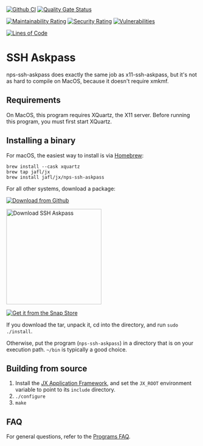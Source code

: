 [![Github CI](https://github.com/jafl/ssh-askpass/actions/workflows/ci.yml/badge.svg)](https://github.com/jafl/ssh-askpass/actions/workflows/ci.yml)
[![Quality Gate Status](https://sonarcloud.io/api/project_badges/measure?branch=main&project=jafl_ssh-askpass&metric=alert_status)](https://sonarcloud.io/dashboard?id=jafl_ssh-askpass&branch=main)

[![Maintainability Rating](https://sonarcloud.io/api/project_badges/measure?branch=main&project=jafl_ssh-askpass&metric=sqale_rating)](https://sonarcloud.io/dashboard?id=jafl_ssh-askpass&branch=main)
[![Security Rating](https://sonarcloud.io/api/project_badges/measure?branch=main&project=jafl_ssh-askpass&metric=security_rating)](https://sonarcloud.io/dashboard?id=jafl_ssh-askpass&branch=main)
[![Vulnerabilities](https://sonarcloud.io/api/project_badges/measure?branch=main&project=jafl_ssh-askpass&metric=vulnerabilities)](https://sonarcloud.io/dashboard?id=jafl_ssh-askpass&branch=main)

[![Lines of Code](https://sonarcloud.io/api/project_badges/measure?branch=main&project=jafl_ssh-askpass&metric=ncloc)](https://sonarcloud.io/dashboard?id=jafl_ssh-askpass&branch=main)

# SSH Askpass

nps-ssh-askpass does exactly the same job as x11-ssh-askpass, but it's not as hard to compile on MacOS, because it doesn't require xmkmf.


## Requirements

On MacOS, this program requires XQuartz, the X11 server.  Before running this program, you must first start XQuartz.


## Installing a binary

For macOS, the easiest way to install is via [Homebrew](https://brew.sh):

    brew install --cask xquartz
    brew tap jafl/jx
    brew install jafl/jx/nps-ssh-askpass

For all other systems, download a package:

[![Download from Github](http://libjx.sourceforge.net/github.png)](https://github.com/jafl/ssh-askpass/releases/latest)

<a href="https://sourceforge.net/p/nps-ssh-askpass/"><img alt="Download SSH Askpass" src="https://sourceforge.net/sflogo.php?type=17&group_id=170488" width="250"></a>

[![Get it from the Snap Store](https://snapcraft.io/static/images/badges/en/snap-store-white.svg)](https://snapcraft.io/nps-ssh-askpass)

If you download the tar, unpack it, cd into the directory, and run `sudo ./install`.

Otherwise, put the program (`nps-ssh-askpass`) in a directory that is on your execution path.  `~/bin` is typically a good choice.


## Building from source

1. Install the [JX Application Framework](https://github.com/jafl/jx_application_framework),  and set the `JX_ROOT` environment variable to point to its `include` directory.
1. `./configure`
1. `make`


## FAQ

For general questions, refer to the [Programs FAQ](https://github.com/jafl/jx_application_framework/blob/master/APPS.md).

